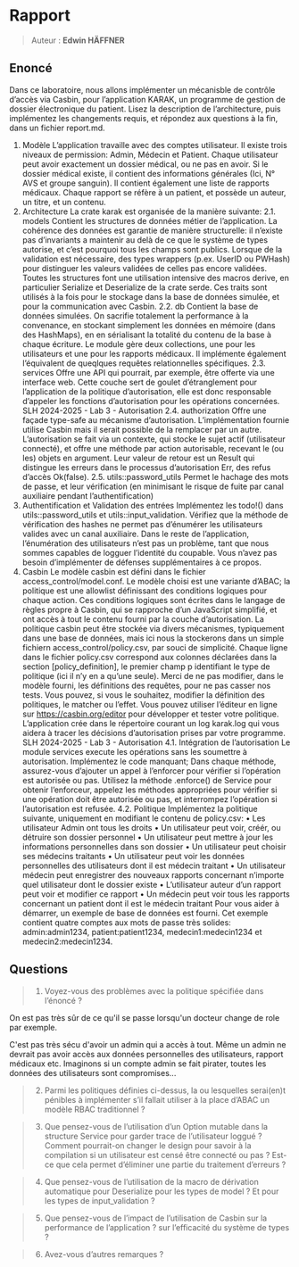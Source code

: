 # Rapport
> Auteur : **Edwin HÄFFNER**

## Enoncé
Dans ce laboratoire, nous allons implémenter un mécanisble de contrôle d’accès via Casbin, pour
l’application KARAK, un programme de gestion de dossier électronique du patient.
Lisez la description de l’architecture, puis implémentez les changements requis, et répondez aux
questions à la fin, dans un fichier report.md.
1. Modèle
   L’application travaille avec des comptes utilisateur. Il existe trois niveaux de permission: Admin,
   Médecin et Patient. Chaque utilisateur peut avoir exactement un dossier médical, ou ne pas en avoir.
   Si le dossier médical existe, il contient des informations générales (Ici, N° AVS et groupe sanguin).
   Il contient également une liste de rapports médicaux.
   Chaque rapport se réfère à un patient, et possède un auteur, un titre, et un contenu.
2. Architecture
   La crate karak est organisée de la manière suivante:
   2.1. models
   Contient les structures de données métier de l’application.
   La cohérence des données est garantie de manière structurelle: il n’existe pas d’invariants a
   maintenir au delà de ce que le système de types autorise, et c’est pourquoi tous les champs sont
   publics.
   Lorsque de la validation est nécessaire, des types wrappers (p.ex. UserID ou PWHash) pour
   distinguer les valeurs validées de celles pas encore validées.
   Toutes les structures font une utilisation intensive des macros derive, en particulier Serialize
   et Deserialize de la crate serde. Ces traits sont utilisés à la fois pour le stockage dans la base de
   données simulée, et pour la communication avec Casbin.
   2.2. db
   Contient la base de données simulées. On sacrifie totalement la performance à la convenance, en
   stockant simplement les données en mémoire (dans des HashMaps), en en sérialisant la totalité du
   contenu de la base à chaque écriture.
   Le module gère deux collections, une pour les utilisateurs et une pour les rapports médicaux. Il
   implémente également l’équivalent de queqlques requêtes relationnelles spécifiques.
   2.3. services
   Offre une API qui pourrait, par exemple, être offerte via une interface web. Cette couche sert de
   goulet d’étranglement pour l’application de la politique d’autorisation, elle est donc responsable
   d’appeler les fonctions d’autorisation pour les opérations concernées.
   SLH 2024-2025 - Lab 3 - Autorisation
   2.4. authorization
   Offre une façade type-safe au mécanisme d’autorisation. L’implémentation fournie utilise Casbin mais
   il serait possible de la remplacer par un autre.
   L’autorisation se fait via un contexte, qui stocke le sujet actif (utilisateur connecté), et offre une
   méthode par action autorisable, recevant le (ou les) objets en argument. Leur valeur de retour est un
   Result<bool> qui distingue les erreurs dans le processus d’autorisation Err, des refus d’accès
   Ok(false).
   2.5. utils::password_utils
   Permet le hachage des mots de passe, et leur vérification (en minimisant le risque de fuite par canal
   auxiliaire pendant l’authentification)
3. Authentification et Validation des entrées
   Implémentez les todo!() dans utils::password_utils et utils::input_validation. Vérifiez que
   la méthode de vérification des hashes ne permet pas d’énumérer les utilisateurs valides avec un canal
   auxiliaire.
   Dans le reste de l’application, l’énumération des utilisateurs n’est pas un problème, tant que
   nous sommes capables de logguer l’identité du coupable. Vous n’avez pas besoin d’implémenter de
   défenses supplémentaires à ce propos.
4. Casbin
   Le modèle casbin est défini dans le fichier access_control/model.conf. Le modèle choisi est une
   variante d’ABAC; la politique est une allowlist définissant des conditions logiques pour chaque action.
   Ces conditions logiques sont écrites dans le langage de règles propre à Casbin, qui se rapproche d’un
   JavaScript simplifié, et ont accès à tout le contenu fourni par la couche d’autorisation.
   La politique casbin peut être stockée via divers mécanismes, typiquement dans une base de
   données, mais ici nous la stockerons dans un simple fichiern access_control/policy.csv, par souci
   de simplicité.
   Chaque ligne dans le fichier policy.csv correspond aux colonnes déclarées dans la section
   [policy_definition], le premier champ p identifiant le type de politique (ici il n’y en a qu’une
   seule).
   Merci de ne pas modifier, dans le modèle fourni, les définitions des requêtes, pour ne pas casser
   nos tests. Vous pouvez, si vous le souhaitez, modifier la définition des politiques, le matcher ou l’effet.
   Vous pouvez utiliser l’éditeur en ligne sur https://casbin.org/editor pour développer et tester
   votre politique.
   L’application crée dans le répertoire courant un log karak.log qui vous aidera à tracer les
   décisions d’autorisation prises par votre programme.
   SLH 2024-2025 - Lab 3 - Autorisation
   4.1. Intégration de l’autorisation
   Le module services execute les opérations sans les soumettre à autorisation. Implémentez le code
   manquant; Dans chaque méthode, assurez-vous d’ajouter un appel à l’enforcer pour vérifier si
   l’opération est autorisée ou pas.
   Utilisez la méthode .enforce() de Service pour obtenir l’enforceur, appelez les méthodes
   appropriées pour vérifier si une opération doit être autorisée ou pas, et interrompez l’opération si
   l’autorisation est refusée.
   4.2. Politique
   Implémentez la politique suivante, uniquement en modifiant le contenu de policy.csv:
   • Les utilisateur Admin ont tous les droits
   • Un utilisateur peut voir, créér, ou détruire son dossier personnel
   • Un utilisateur peut mettre à jour les informations personnelles dans son dossier
   • Un utilisateur peut choisir ses médecins traitants
   • Un utilisateur peut voir les données personnelles des utilisateurs dont il est médecin traitant
   • Un utilisateur médecin peut enregistrer des nouveaux rapports concernant n’importe quel
   utilisateur dont le dossier existe
   • L’utilisateur auteur d’un rapport peut voir et modifier ce rapport
   • Un médecin peut voir tous les rapports concernant un patient dont il est le médecin traitant
   Pour vous aider à démarrer, un exemple de base de données est fourni. Cet exemple contient quatre
   comptes aux mots de passe très solides: admin:admin1234, patient:patient1234,
   medecin1:medecin1234 et medecin2:medecin1234.


## Questions

> 1. Voyez-vous des problèmes avec la politique spécifiée dans l’énoncé ?

On est pas très sûr de ce qu'il se passe lorsqu'un docteur change de role par exemple. 

C'est pas très sécu d'avoir un admin qui a accès à tout. Même un admin ne devrait pas avoir accès aux données personnelles des utilisateurs, rapport médicaux etc. Imaginons si un compte admin se fait pirater, toutes les données des utilisateurs sont compromises...

> 2. Parmi les politiques définies ci-dessus, la ou lesquelles serai(en)t pénibles à implémenter s’il
   fallait utiliser à la place d’ABAC un modèle RBAC traditionnel ?



>3. Que pensez-vous de l’utilisation d’un Option<UserID> mutable dans la structure Service pour
   garder trace de l’utilisateur loggué ? Comment pourrait-on changer le design pour savoir à la
   compilation si un utilisateur est censé être connecté ou pas ? Est-ce que cela permet d’éliminer
   une partie du traitement d’erreurs ?

>4. Que pensez-vous de l’utilisation de la macro de dérivation automatique pour Deserialize pour
   les types de model ? Et pour les types de input_validation ?

>5. Que pensez-vous de l’impact de l’utilisation de Casbin sur la performance de l’application ? sur
   l’efficacité du système de types ?

>6. Avez-vous d’autres remarques ?